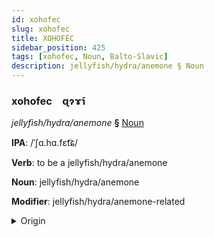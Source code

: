 ```yaml
---
id: xohofec
slug: xohofec
title: XOHOFEC
sidebar_position: 425
tags: [xohofec, Noun, Balto-Slavic]
description: jellyfish/hydra/anemone § Noun
---
```


### xohofec&emsp;<span kind="abugida">ɋɂɤ̄ɿ</span>

*jellyfish/hydra/anemone* **§** [Noun](../../tags/Noun)

**IPA**: /ˈʃɑ.hɑ.fɛt͡ɕ/

**Verb**: to be a jellyfish/hydra/anemone

**Noun**: jellyfish/hydra/anemone

**Modifier**: jellyfish/hydra/anemone-related

<details>
    <summary>Origin</summary>
    Czech žahavec [ˈʒaɦavɛt͡s]<br/>
    <em>Balto-Slavic Language Family</em>
</details>